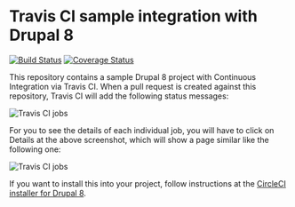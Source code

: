 # Travis CI sample integration with Drupal 8

[![Build Status](https://travis-ci.org/juampynr/drupal8-travis-ci.svg?branch=master)](https://travis-ci.org/juampynr/drupal8-travis-ci)
[![Coverage Status](https://coveralls.io/repos/github/juampynr/drupal8-travis-ci/badge.svg)](https://coveralls.io/github/juampynr/drupal8-travis-ci)

This repository contains a sample Drupal 8 project with Continuous Integration
via Travis CI. When a pull request is created against this repository, Travis CI
will add the following status messages:

![Travis CI jobs](docs/images/pull-request.png)

For you to see the details of each individual job, you will have to click on
Details at the above screenshot, which will show a page similar like the following
one:

![Travis CI jobs](docs/images/jobs.png)

If you want to install this into your project, follow instructions at the
[CircleCI installer for Drupal 8](https://github.com/Lullabot/drupal8ci#travis-ci).

